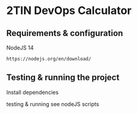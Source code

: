 # 2TIN DevOps Calculator
## Requirements & configuration
NodeJS 14 
```
https://nodejs.org/en/download/
```

## Testing & running the project
Install dependencies


testing & running see nodeJS scripts
